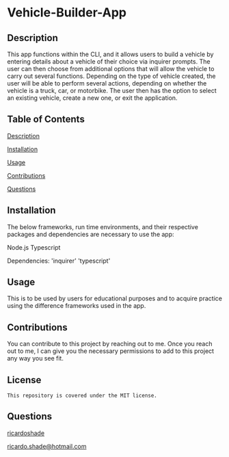 # Vehicle-Builder-App

 ## Description
  This app functions within the CLI, and it allows users to build a vehicle by entering details about a vehicle of their choice via inquirer prompts. The user can then choose from additional options that will allow the vehicle to carry out several functions. Depending on the type of vehicle created, the user will be able to perform several actions, depending on whether the vehicle is a truck, car, or motorbike. The user then has the option to select an existing vehicle, create a new one, or exit the application.

  ## Table of Contents 

  [Description](#description)

  [Installation](#installation)

  [Usage](#usage)

  [Contributions](#contributions)

  [Questions](#questions)

  ## Installation
  The below frameworks, run time environments, and their respective packages and dependencies are necessary to use the app:

  Node.js
  Typescript

  Dependencies:
  'inquirer'
  'typescript'

  ## Usage
  This is to be used by users for educational purposes and to acquire practice using the difference frameworks used in the app.  
  
  ## Contributions
  You can contribute to this project by reaching out to me. Once you reach out to me, I can give you the necessary permissions to add to this project any way you see fit.

  ## License 
    
    This repository is covered under the MIT license.

  ## Questions
  [ricardoshade](https://github.com/ricardoshade)

  ricardo.shade@hotmail.com
